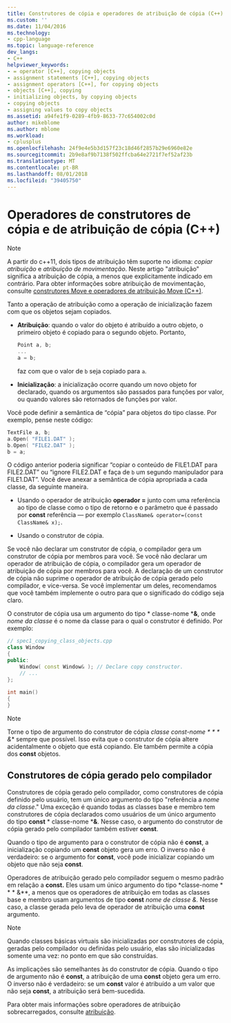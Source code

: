 ```yaml
---
title: Construtores de cópia e operadores de atribuição de cópia (C++) | Microsoft Docs
ms.custom: ''
ms.date: 11/04/2016
ms.technology:
- cpp-language
ms.topic: language-reference
dev_langs:
- C++
helpviewer_keywords:
- = operator [C++], copying objects
- assignment statements [C++], copying objects
- assignment operators [C++], for copying objects
- objects [C++], copying
- initializing objects, by copying objects
- copying objects
- assigning values to copy objects
ms.assetid: a94fe1f9-0289-4fb9-8633-77c654002c0d
author: mikeblome
ms.author: mblome
ms.workload:
- cplusplus
ms.openlocfilehash: 24f9e4e5b3d157f23c18d46f2857b29e6960e82e
ms.sourcegitcommit: 2b9e8af9b7138f502ffcba64e2721f7ef52af23b
ms.translationtype: MT
ms.contentlocale: pt-BR
ms.lasthandoff: 08/01/2018
ms.locfileid: "39405750"
---
```

# <a name="copy-constructors-and-copy-assignment-operators-c"></a>Operadores de construtores de cópia e de atribuição de cópia (C++)
> [!NOTE]
>  A partir do c++11, dois tipos de atribuição têm suporte no idioma: *copiar atribuição* e *atribuição de movimentação*. Neste artigo "atribuição" significa a atribuição de cópia, a menos que explicitamente indicado em contrário. Para obter informações sobre atribuição de movimentação, consulte [construtores Move e operadores de atribuição Move (C++)](http://msdn.microsoft.com/1442de5f-37a5-42a1-83a6-ec9cfe0414db).  
>   
>  Tanto a operação de atribuição como a operação de inicialização fazem com que os objetos sejam copiados.  
  
-   **Atribuição**: quando o valor do objeto é atribuído a outro objeto, o primeiro objeto é copiado para o segundo objeto. Portanto,  
  
    ```cpp  
    Point a, b;  
    ...  
    a = b;  
    ```  
  
     faz com que o valor de `b` seja copiado para `a`.  
  
-   **Inicialização**: a inicialização ocorre quando um novo objeto for declarado, quando os argumentos são passados para funções por valor, ou quando valores são retornados de funções por valor.  
  
 Você pode definir a semântica de “cópia” para objetos do tipo classe. Por exemplo, pense neste código:  
  
```cpp  
TextFile a, b;  
a.Open( "FILE1.DAT" );  
b.Open( "FILE2.DAT" );  
b = a;  
```  
  
 O código anterior poderia significar “copiar o conteúdo de FILE1.DAT para FILE2.DAT” ou “ignore FILE2.DAT e faça de `b` um segundo manipulador para FILE1.DAT”. Você deve anexar a semântica de cópia apropriada a cada classe, da seguinte maneira.  
  
-   Usando o operador de atribuição **operador =** junto com uma referência ao tipo de classe como o tipo de retorno e o parâmetro que é passado por **const** referência — por exemplo `ClassName& operator=(const ClassName& x);`.  
  
-   Usando o construtor de cópia.   
  
 Se você não declarar um construtor de cópia, o compilador gera um construtor de cópia por membros para você.  Se você não declarar um operador de atribuição de cópia, o compilador gera um operador de atribuição de cópia por membros para você. A declaração de um construtor de cópia não suprime o operador de atribuição de cópia gerado pelo compilador, e vice-versa. Se você implementar um deles, recomendamos que você também implemente o outro para que o significado do código seja claro.  
   
 O construtor de cópia usa um argumento do tipo * classe-nome ***&**, onde *nome da classe* é o nome da classe para o qual o construtor é definido. Por exemplo:  
  
```cpp  
// spec1_copying_class_objects.cpp  
class Window  
{  
public:  
    Window( const Window& ); // Declare copy constructor.  
    // ...  
};  
  
int main()  
{  
}  
```  
  
> [!NOTE]
>  Torne o tipo de argumento do construtor de cópia *classe const-nome * * * &** sempre que possível. Isso evita que o construtor de cópia altere acidentalmente o objeto que está copiando. Ele também permite a cópia dos **const** objetos.  
  
## <a name="compiler-generated-copy-constructors"></a>Construtores de cópia gerado pelo compilador  
 Construtores de cópia gerado pelo compilador, como construtores de cópia definido pelo usuário, tem um único argumento do tipo "referência a *nome da classe*." Uma exceção é quando todas as classes base e membro tem construtores de cópia declarados como usuários de um único argumento do tipo **const** * classe-nome ***&**. Nesse caso, o argumento do construtor de cópia gerado pelo compilador também estiver **const**.  
  
 Quando o tipo de argumento para o construtor de cópia não é **const**, a inicialização copiando um **const** objeto gera um erro. O inverso não é verdadeiro: se o argumento for **const**, você pode inicializar copiando um objeto que não seja **const**.  
  
 Operadores de atribuição gerado pelo compilador seguem o mesmo padrão em relação a **const.** Eles usam um único argumento do tipo *classe-nome * * * &**, a menos que os operadores de atribuição em todas as classes base e membro usam argumentos de tipo **const** *nome de classe &.* Nesse caso, a classe gerada pelo leva de operador de atribuição uma **const** argumento.  
  
> [!NOTE]
>  Quando classes básicas virtuais são inicializadas por construtores de cópia, geradas pelo compilador ou definidas pelo usuário, elas são inicializadas somente uma vez: no ponto em que são construídas.  
  
 As implicações são semelhantes às do construtor de cópia. Quando o tipo de argumento não é **const**, a atribuição de uma **const** objeto gera um erro. O inverso não é verdadeiro: se um **const** valor é atribuído a um valor que não seja **const**, a atribuição será bem-sucedida.  
  
 Para obter mais informações sobre operadores de atribuição sobrecarregados, consulte [atribuição](../cpp/assignment.md).  